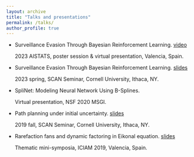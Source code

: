 ```yaml
---
layout: archive
title: "Talks and presentations"
permalink: /talks/
author_profile: true
---
```


 * Surveillance Evasion Through Bayesian Reinforcement Learning. [video](https://www.youtube.com/watch?v=fDoMiz5GdE0)

   2023 AISTATS, poster session & virtual presentation, Valencia, Spain.

 * Surveillance Evasion Through Bayesian Reinforcement Learning. [slides](/files/2023_SCAN_slides.pdf)

   2023 spring, SCAN Seminar, Cornell University, Ithaca, NY.

 * SpliNet: Modeling Neural Network Using B-Splines.

   Virtual presentation, NSF 2020 MSGI.

 * Path planning under initial uncertainty. [slides](/files/2019_SCAN_slides.pdf)

   2019 fall, SCAN Seminar, Cornell University, Ithaca, NY.

 * Rarefaction fans and dynamic factoring in Eikonal equation. [slides](/files/2019_ICIAM_slides.pdf)

   Thematic mini-symposia, ICIAM 2019, Valencia, Spain.
